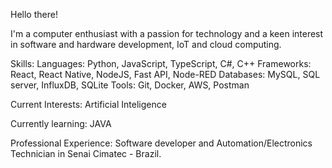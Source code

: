 Hello there!

I'm a computer enthusiast with a passion for technology and a keen interest in software and hardware development, IoT and cloud computing.

Skills:
  Languages: Python, JavaScript, TypeScript, C#, C++ 
  Frameworks: React, React Native, NodeJS, Fast API, Node-RED
  Databases: MySQL, SQL server, InfluxDB, SQLite
  Tools: Git, Docker, AWS, Postman

Current Interests: 
  Artificial Inteligence

Currently learning: 
  JAVA

Professional Experience:
  Software developer and Automation/Electronics Technician in Senai Cimatec - Brazil.
  
  <!--
**DavihDeAndrade/DavihDeAndrade** is a ✨ _special_ ✨ repository because its `README.md` (this file) appears on your GitHub profile.

Here are some ideas to get you started:
- 🔭 I’m currently working on ...
- 🌱 I’m currently learning ...
- 👯 I’m looking to collaborate on ...
- 🤔 I’m looking for help with ...
- 💬 Ask me about ...
- 📫 How to reach me: ...
- 😄 Pronouns: ...
- ⚡ Fun fact: ...
-->
